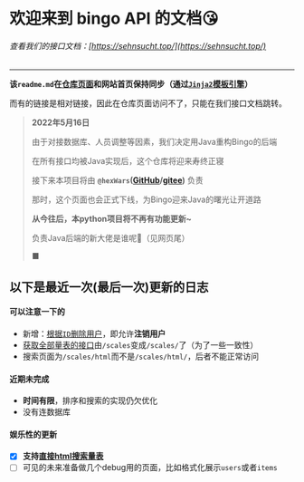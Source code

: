 # 欢迎来到 **bingo API** 的文档😘

###### 查看我们的接口文档：[https://sehnsucht.top/](https://sehnsucht.top/)

---

**该`readme.md`在[仓库页面](https://github.com/CNSeniorious000/bingo_APIs)和网站首页保持同步（通过[`Jinja2`模板引擎](http://doc.yonyoucloud.com/doc/jinja2-docs-cn/index.html)）**

而有的链接是相对链接，因此在仓库页面访问不了，只能在我们接口文档跳转。

> **2022年5月16日**
>
> 由于对接数据库、人员调整等因素，我们决定用Java重构Bingo的后端
>
> 在所有接口均被Java实现后，这个仓库将迎来寿终正寝
>
> 接下来本项目将由 **`@hexWars`([GitHub](https://github.com/hexWars)/[gitee](https://gitee.com/hex-cxm))** 负责
>
> 那时，这个页面也会正式下线，为Bingo迎来Java的曙光让开道路
>
> **从今往后，本python项目将不再有功能更新~**
>
> 负责Java后端的新大佬是谁呢👀（见网页尾）
>
> ■

## 以下是**最近一次(最后一次)更新**的日志

#### 可以注意一下的

- 新增：[根据`ID`删除用户](/docs#/users/cancel_user_by_id_users_cancellation__id__get)，即允许**注销用户**
- [获取全部量表的接口](/docs#/scales/get_titles_scales__get)由`/scales`变成`/scales/`了（为了一些一致性）
- 搜索页面为`/scales/html`而不是`/scales/html/`，后者不能正常访问

#### 近期未完成

- **时间有限**，排序和搜索的实现仍欠优化
- 没有连数据库

#### 娱乐性的更新

- [x] **支持[直接html搜索量表](/scales/html)**
- [ ] 可见的未来准备做几个debug用的页面，比如格式化展示`users`或者`items`